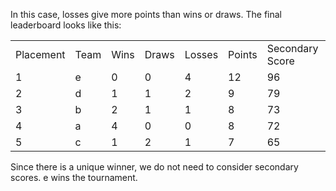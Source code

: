 In this case, losses give more points than wins or draws. The final leaderboard looks like this:

<table>
    <tr>
        <td>Placement</td>
        <td>Team</td>
        <td>Wins</td>
        <td>Draws</td>
        <td>Losses</td>
        <td>Points</td>
        <td>Secondary Score</td>
    </tr>
    <tr>
        <td>1</td>
        <td>e</td>
        <td>0</td>
        <td>0</td>
        <td>4</td>
        <td>12</td>
        <td>96</td>
    </tr>
    <tr>
        <td>2</td>
        <td>d</td>
        <td>1</td>
        <td>1</td>
        <td>2</td>
        <td>9</td>
        <td>79</td>
    </tr>
    <tr>
        <td>3</td>
        <td>b</td>
        <td>2</td>
        <td>1</td>
        <td>1</td>
        <td>8</td>
        <td>73</td>
    </tr>
    <tr>
        <td>4</td>
        <td>a</td>
        <td>4</td>
        <td>0</td>
        <td>0</td>
        <td>8</td>
        <td>72</td>
    </tr>
    <tr>
        <td>5</td>
        <td>c</td>
        <td>1</td>
        <td>2</td>
        <td>1</td>
        <td>7</td>
        <td>65</td>
    </tr>
</table>

Since there is a unique winner, we do not need to consider secondary scores. e wins the tournament.